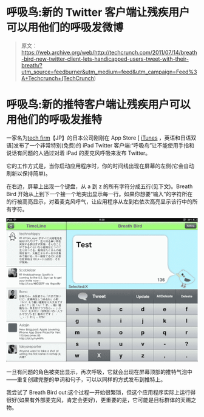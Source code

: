 # 呼吸鸟:新的 Twitter 客户端让残疾用户可以用他们的呼吸发微博

> 原文：<https://web.archive.org/web/http://techcrunch.com/2011/07/14/breath-bird-new-twitter-client-lets-handicapped-users-tweet-with-their-breath/?utm_source=feedburner&utm_medium=feed&utm_campaign=Feed%3A+Techcrunch+(TechCrunch>)

# 呼吸鸟:新的推特客户端让残疾用户可以用他们的呼吸发推特

一家名为[tech firm](https://web.archive.org/web/20230204233201/http://www.techfirm.co.jp/)【JP】的日本公司刚刚在 App Store [ [iTunes](https://web.archive.org/web/20230204233201/http://itunes.apple.com/us/app/breath-bird/id438630073?mt=8) ，英语和日语双语]发布了一个非常特别(免费)的 iPad Twitter 客户端:“呼吸鸟”让不能使用手指和说话有问题的人通过对着 iPad 的麦克风呼吸来发布 Twitter。

它的工作方式是，当你启动应用程序时，你的时间线出现在屏幕的左侧(它会自动刷新以保持简单)。

在右边，屏幕上出现一个键盘，从 a 到 z 的所有字符分成五行(见下文)。Breath Bird 开始从上到下一个接一个地突出显示每一行。如果你想要“输入”的字符所在的行被高亮显示，对着麦克风呼气，让应用程序从左到右依次高亮显示该行中的所有字符。

[![](img/42aa6dee17629e162408d6edbe540cc2.png "ikidori")](https://web.archive.org/web/20230204233201/https://techcrunch.com/wp-content/uploads/2011/07/foto.png)

一旦有问题的角色被突出显示，再次呼吸，它就会出现在屏幕顶部的推特气泡中——重复创建完整的单词和句子，可以以同样的方式发布到推特上。

我尝试了 Breath Bird out:这个过程一开始很繁琐，但这个应用程序实际上运行得很好(如果有外部麦克风，肯定会更好)，更重要的是，它可能是目标群体的天赐之物。